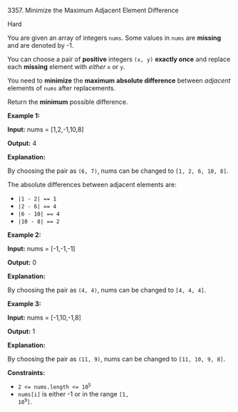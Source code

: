 3357\. Minimize the Maximum Adjacent Element Difference

Hard

You are given an array of integers `nums`. Some values in `nums` are **missing** and are denoted by -1.

You can choose a pair of **positive** integers `(x, y)` **exactly once** and replace each **missing** element with _either_ `x` or `y`.

You need to **minimize** the **maximum** **absolute difference** between _adjacent_ elements of `nums` after replacements.

Return the **minimum** possible difference.

**Example 1:**

**Input:** nums = [1,2,-1,10,8]

**Output:** 4

**Explanation:**

By choosing the pair as `(6, 7)`, nums can be changed to `[1, 2, 6, 10, 8]`.

The absolute differences between adjacent elements are:

*   `|1 - 2| == 1`
*   `|2 - 6| == 4`
*   `|6 - 10| == 4`
*   `|10 - 8| == 2`

**Example 2:**

**Input:** nums = [-1,-1,-1]

**Output:** 0

**Explanation:**

By choosing the pair as `(4, 4)`, nums can be changed to `[4, 4, 4]`.

**Example 3:**

**Input:** nums = [-1,10,-1,8]

**Output:** 1

**Explanation:**

By choosing the pair as `(11, 9)`, nums can be changed to `[11, 10, 9, 8]`.

**Constraints:**

*   <code>2 <= nums.length <= 10<sup>5</sup></code>
*   `nums[i]` is either -1 or in the range <code>[1, 10<sup>9</sup>]</code>.